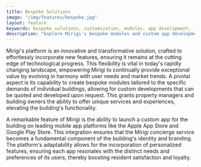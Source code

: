 ```yaml
---
title: Bespoke Solutions
image: "/img/features/bespoke.jpg"
layout: feature
keywords: bespoke solutions, customization, modules, app development, flexibility, innovation
description: "Explore Mirigi's bespoke modules and custom app development capabilities to create a truly unique building experience."
---
```


Mirigi's platform is an innovative and transformative solution, crafted to effortlessly incorporate new features, ensuring it remains at the cutting edge of technological progress. This flexibility is vital in today's rapidly changing landscape, empowering Mirigi to continually provide exceptional value by evolving in harmony with user needs and market trends. A pivotal aspect is its capability to create bespoke modules tailored to the specific demands of individual buildings, allowing for custom developments that can be quoted and developed upon request. This grants property managers and building owners the ability to offer unique services and experiences, elevating the building's functionality.

A remarkable feature of Mirigi is the ability to launch a custom app for the building on leading mobile app platforms like the Apple App Store and Google Play Store. This integration ensures that the Mirigi concierge service becomes a fundamental component of the building's identity and branding. The platform's adaptability allows for the incorporation of personalized features, ensuring each app resonates with the distinct needs and preferences of its users, thereby boosting resident satisfaction and loyalty.

